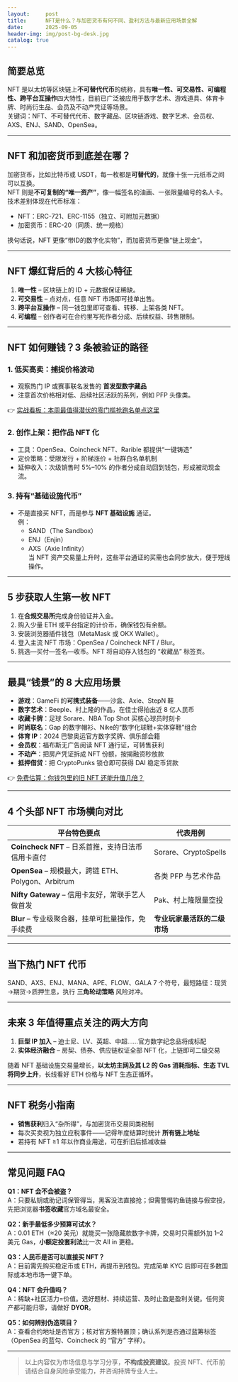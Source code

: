 ```yaml
---
layout:     post
title:      NFT是什么？与加密货币有何不同、盈利方法与最新应用场景全解
date:       2025-09-05
header-img: img/post-bg-desk.jpg
catalog: true
---
```


## 简要总览
NFT 是以太坊等区块链上**不可替代代币**的统称，具有**唯一性、可交易性、可编程性、跨平台互操作**四大特性，目前已广泛被应用于数字艺术、游戏道具、体育卡牌、时尚衍生品、会员及不动产凭证等场景。  
关键词：NFT、不可替代代币、数字藏品、区块链游戏、数字艺术、会员权、AXS、ENJ、SAND、OpenSea。

---

## NFT 和加密货币到底差在哪？

加密货币，比如比特币或 USDT，每一枚都是**可替代的**，就像十张一元纸币之间可以互换。  
NFT 则是**不可复制的“唯一资产”**，像一幅签名的油画、一张限量编号的名人卡。技术差别体现在代币标准：

- NFT：ERC-721、ERC-1155（独立、可附加元数据）
- 加密货币：ERC-20（同质、统一规格）

换句话说，NFT 更像“带ID的数字化实物”，而加密货币更像“链上现金”。

---

## NFT 爆红背后的 4 大核心特征

1. **唯一性** – 区块链上的 ID + 元数据保证稀缺。  
2. **可交易性** – 点对点，任意 NFT 市场即可挂单出售。  
3. **跨平台互操作** – 同一钱包里即可查看、转移、上架各类 NFT。  
4. **可编程** – 创作者可在合约里写死作者分成、后续权益、转售限制。

---

## NFT 如何赚钱？3 条被验证的路径

### 1. 低买高卖：捕捉价格波动
- 观察热门 IP 或赛事联名发售的 **首发型数字藏品**  
- 注意首次价格相对低、后续社区活跃的系列，例如 PFP 头像类。

👉 [实战看板：本周最值得潜伏的零门槛抢跑名单点这里](https://okxdog.com/)

### 2. 创作上架：把作品 NFT 化
- 工具：OpenSea、Coincheck NFT、Rarible 都提供“一键铸造”  
- 定价策略：受限发行 + 阶梯涨价 + 社群白名单机制  
- 延伸收入：次级销售时 5%–10% 的作者分成自动回到钱包，形成被动现金流。

### 3. 持有“基础设施代币”
- 不是直接买 NFT，而是参与 **NFT 基础设施** 通证。  
  例：  
  - SAND（The Sandbox）  
  - ENJ（Enjin）  
  - AXS（Axie Infinity）  
  当 NFT 资产交易量上升时，这些平台通证的买需也会同步放大，便于短线操作。

---

## 5 步获取人生第一枚 NFT

1. 在**合规交易所**完成身份验证并入金。  
2. 购入少量 ETH 或平台指定的计价币，确保钱包有余额。  
3. 安装浏览器插件钱包（MetaMask 或 OKX Wallet）。  
4. 登入主流 NFT 市场：OpenSea / Coincheck NFT / Blur。  
5. 挑选—买付—签名—收币。NFT 将自动存入钱包的 “收藏品” 标签页。

---

## 最具“钱景”的 8 大应用场景

- **游戏**：GameFi 的**可携式装备**——沙盒、Axie、StepN 鞋  
- **数字艺术**：Beeple、村上隆的作品，在佳士得拍出近 8 亿人民币  
- **收藏卡牌**：足球 Sorare、NBA Top Shot 买核心球员时刻卡  
- **时尚联名**：Gap 的数字帽衫、Nike的“数字化球鞋+实体穿鞋”组合  
- **体育 IP**：2024 巴黎奥运官方数字奖牌、俱乐部会籍  
- **会员权**：福布斯无广告阅读 NFT 通行证，可转售获利  
- **不动产**：把房产凭证拆成 NFT 份额，按揭融资秒放款  
- **抵押借贷**：把 CryptoPunks 锁仓即可获得 DAI 稳定币贷款

👉 [免费估算：你钱包里的旧 NFT 还能升值几倍？](https://okxdog.com/)

---

## 4 个头部 NFT 市场横向对比

| 平台特色要点 | 代表用例 |
|--------------|----------|
| **Coincheck NFT** – 日系首推，支持日法币信用卡直付 | Sorare、CryptoSpells |
| **OpenSea** – 规模最大，跨链 ETH、Polygon、Arbitrum | 各类 PFP 与艺术作品 |
| **Nifty Gateway** – 信用卡友好，常联手艺人做首发 | Pak、村上隆限量空投 |
| **Blur** – 专业级聚合器，挂单可批量操作，免手续费 | **专业玩家最活跃的二级市场** |

---

## 当下热门 NFT 代币

SAND、AXS、ENJ、MANA、APE、FLOW、GALA 7 个符号，最短路径：现货→期货→质押生息，执行 **三角轮动策略** 风险对冲。

---

## 未来 3 年值得重点关注的两大方向

1. **巨型 IP 加入** – 迪士尼、LV、英超、中超……官方数字纪念品将成标配  
2. **实体经济融合** – 房契、债券、供应链权证全部 NFT 化，上链即可二级交易

随着 NFT 基础设施交易量增长，**以太坊主网及其 L2 的 Gas 消耗指标、生态 TVL 将同步上升**，长线看好 ETH 价格与 NFT 生态正循环。

---

## NFT 税务小指南

- **销售获利**归入“杂所得”，与加密货币交易同类税制  
- 每次买卖视为独立应税事件——记得年度结算时统计 **所有链上地址**  
- 若持有 NFT ≥1 年以作商业用途，可在折旧后抵减收益

---

## 常见问题 FAQ

**Q1：NFT 会不会被盗？**  
A：只要私钥或助记词保管得当，黑客没法直接抢；但需警惕钓鱼链接与假空投，先把浏览器**书签收藏**官方域名最安全。

**Q2：新手最低多少预算可试水？**  
A：0.01 ETH（≈20 美元）就能买一张隐藏款数字卡牌，交易时只需额外加 1–2 美元 Gas，**小额定投套利法**比一次 All in 更稳。

**Q3：人民币是否可以直接买 NFT？**  
A：目前需先购买稳定币或 ETH，再提币到钱包。完成简单 KYC 后即可在多数国际或本地市场一键下单。

**Q4：NFT 会升值吗？**  
A：稀缺+社区活力=价值。选好题材、持续运营、及时止盈是盈利关键。任何资产都可能归零，请做好 **DYOR**。

**Q5：如何辨别伪造项目？**  
A：查看合约地址是否官方；核对官方推特置顶；确认系列是否通过蓝筹标签（OpenSea 的蓝勾、Coincheck 的 “官方” 字样）。

---

> 以上内容仅为市场信息与学习分享，**不构成投资建议**。投资 NFT、代币前请结合自身风险承受能力，并咨询持牌专业人士。